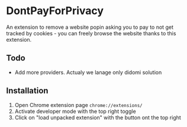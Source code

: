 # DontPayForPrivacy
An extension to remove a website popin asking you to pay to not get tracked by cookies - you can freely browse the website thanks to this extension.
## Todo
* Add more providers. Actualy we lanage only didomi solution
## Installation
1. Open Chrome extension page ```chrome://extensions/```
2. Activate developer mode with the top right toggle
3. Click on "load unpacked extension" with the button ont the top right